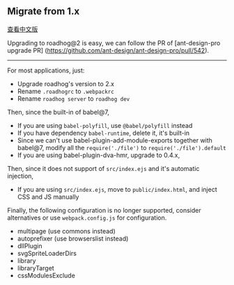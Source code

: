 ## Migrate from 1.x

[查看中文版](./migrate-from-1.x_zh-cn.md)

Upgrading to roadhog@2 is easy, we can follow the PR of [ant-design-pro upgrade PR] (https://github.com/ant-design/ant-design-pro/pull/542).

---

For most applications, just:

* Upgrade roadhog's version to 2.x
* Rename `.roadhogrc` to `.webpackrc`
* Rename `roadhog server` to `roadhog dev`

Then, since the built-in of babel@7,

* If you are using `babel-polyfill`, use `@babel/polyfill` instead
* If you have dependency `babel-runtime`, delete it, it's built-in
* Since we can't use babel-plugin-add-module-exports together with babel@7, modify all the `require('./file')` to `require('./file').default`
* If you are using  babel-plugin-dva-hmr, upgrade to 0.4.x,

Then, since it does not support of `src/index.ejs` and it's automatic injection,

* If you are using `src/index.ejs`, move to `public/index.html`, and inject CSS and JS manually

Finally, the following configuration is no longer supported, consider alternatives or use `webpack.config.js` for configuration.

* multipage (use commons instead)
* autoprefixer (use browserslist instead)
* dllPlugin
* svgSpriteLoaderDirs
* library
* libraryTarget
* cssModulesExclude

